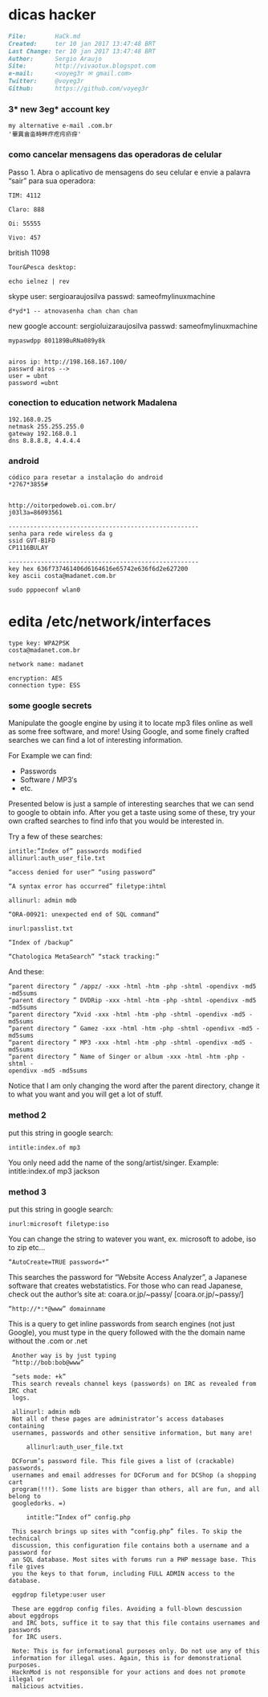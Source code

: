 # dicas hacker

``` markdown
File:		 HaCk.md
Created:	 ter 10 jan 2017 13:47:48 BRT
Last Change: ter 10 jan 2017 13:47:48 BRT
Author:		 Sergio Araujo
Site:		 http://vivaotux.blogspot.com
e-mail:      <voyeg3r ✉ gmail.com>
Twitter:	 @voyeg3r
Github:      https://github.com/voyeg3r
```

### 3* new 3eg* account key

    my alternative e-mail .com.br
    '畢異畣畓畤畔疜疙疞疥疨'

### como cancelar mensagens das operadoras de celular

Passo 1. Abra o aplicativo de mensagens do seu celular e envie a palavra “sair”
para sua operadora:

    TIM: 4112

    Claro: 888

    Oi: 55555

    Vivo: 457

british 11098

    Tour&Pesca desktop:

    echo ielnez | rev

skype user: sergioaraujosilva
passwd: sameofmylinuxmachine

    d*yd*1 -- atnovasenha chan chan chan

new google account: sergioluizaraujosilva
passwd: sameofmylinuxmachine

    mypaswdpp 801189BuRNa089y8k


    airos ip: http://198.168.167.100/
    passwrd airos -->
    user = ubnt
    password =ubnt

### conection to education network Madalena

    192.168.0.25
    netmask 255.255.255.0
    gateway 192.168.0.1
    dns 8.8.8.8, 4.4.4.4


### android

    códico para resetar a instalação do android
    *2767*3855#


    http://oitorpedoweb.oi.com.br/
    j03l3a=86093561

    -----------------------------------------------------
    senha para rede wireless da g
    ssid GVT-B1FD
    CP1116BULAY

    -----------------------------------------------------
    key hex 636f737461406d6164616e65742e636f6d2e627200
    key ascii costa@madanet.com.br

    sudo pppoeconf wlan0
# edita /etc/network/interfaces

    type key: WPA2PSK
    costa@madanet.com.br

    network name: madanet

    encryption: AES
    connection type: ESS

### some google secrets

Manipulate the google engine by using it to locate mp3 files online as well as
some free software, and more! Using Google, and some finely crafted searches we
can find a lot of interesting information.

For Example we can find:

* Passwords
* Software / MP3′s
* etc.

Presented below is just a sample of interesting searches that we can send to
google to obtain info. After you get a taste using some of these, try your own
crafted searches to find info that you would be interested in.

Try a few of these searches:

    intitle:”Index of” passwords modified
    allinurl:auth_user_file.txt

    “access denied for user” “using password”

    “A syntax error has occurred” filetype:ihtml

    allinurl: admin mdb

    “ORA-00921: unexpected end of SQL command”

    inurl:passlist.txt

    “Index of /backup”

    “Chatologica MetaSearch” “stack tracking:”

And these:

    “parent directory ” /appz/ -xxx -html -htm -php -shtml -opendivx -md5 -md5sums
    “parent directory ” DVDRip -xxx -html -htm -php -shtml -opendivx -md5 -md5sums
    “parent directory “Xvid -xxx -html -htm -php -shtml -opendivx -md5 -md5sums
    “parent directory ” Gamez -xxx -html -htm -php -shtml -opendivx -md5 -md5sums
    “parent directory ” MP3 -xxx -html -htm -php -shtml -opendivx -md5 -md5sums
    “parent directory ” Name of Singer or album -xxx -html -htm -php -shtml -
    opendivx -md5 -md5sums

Notice that I am only changing the word after the parent directory, change it
to what you want and you will get a lot of stuff.

### method 2

put this string in google search:

    intitle:index.of mp3

You only need add the name of the song/artist/singer. Example: intitle:index.of mp3 jackson

### method 3

put this string in google search:

    inurl:microsoft filetype:iso

You can change the string to watever you want, ex. microsoft to adobe, iso to
zip etc…

    “AutoCreate=TRUE password=*”

This searches the password for “Website Access Analyzer”, a Japanese software that creates webstatistics. For those who can read Japanese, check out the
author’s site at: coara.or.jp/~passy/ [coara.or.jp/~passy/]

    “http://*:*@www” domainname

This is a query to get inline passwords from search engines (not just Google),
you must type in the query followed with the the domain name without the .com
or .net

     Another way is by just typing
     “http://bob:bob@www”

     “sets mode: +k”
     This search reveals channel keys (passwords) on IRC as revealed from IRC chat
     logs.

     allinurl: admin mdb
     Not all of these pages are administrator’s access databases containing
     usernames, passwords and other sensitive information, but many are!

         allinurl:auth_user_file.txt

     DCForum’s password file. This file gives a list of (crackable) passwords,
     usernames and email addresses for DCForum and for DCShop (a shopping cart
     program(!!!). Some lists are bigger than others, all are fun, and all belong to
     googledorks. =)

         intitle:”Index of” config.php

     This search brings up sites with “config.php” files. To skip the technical
     discussion, this configuration file contains both a username and a password for
     an SQL database. Most sites with forums run a PHP message base. This file gives
     you the keys to that forum, including FULL ADMIN access to the database.

     eggdrop filetype:user user

     These are eggdrop config files. Avoiding a full-blown descussion about eggdrops
     and IRC bots, suffice it to say that this file contains usernames and passwords
     for IRC users.

     Note: This is for informational purposes only. Do not use any of this
     information for illegal uses. Again, this is for demonstrational purposes.
     HacknMod is not responsible for your actions and does not promote illegal or
     malicious actvities.


